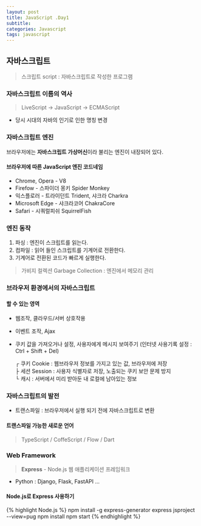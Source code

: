 ```yaml
---
layout: post
title: JavaScript .Day1
subtitle: 
categories: Javascript
tags: javascript
---
```

## 자바스크립트

> 스크립트 script : 자바스크립트로 작성한 프로그램

### 자바스크립트 이름의 역사

> LiveScript → JavaScript → ECMAScript

- 당시 시대의 자바의 인기로 인한 명칭 변경

### 자바스크립트 엔진

브라우저에는 **자바스크립트 가상머신**이라 불리는 엔진이 내장되어 있다.

#### 브라우저에 따른 JavaScript 엔진 코드네임

- Chrome, Opera - V8
- Firefow - 스파이더 몽키 Spider Monkey
- 익스플로러 - 트라이던트 Trident, 샤크라 Charkra
- Microsoft Edge - 샤크라코어 ChakraCore
- Safari - 시쿼럴피쉬 SquirrelFish

### 엔진 동작

1. 파싱 : 엔진이 스크립트를 읽는다.
2. 컴파일 : 읽어 들인 스크립트를 기계어로 전환한다.
3. 기계어로 전환된 코드가 빠르게 실행한다.

> 가비지 컬렉션 Garbage Collection : 엔진에서 메모리 관리

### 브라우저 환경에서의 자바스크립트

#### 할 수 있는 영역

- 웹조작, 클라우드/서버 상호작용
- 이벤트 조작, Ajax
- 쿠키 값을 가져오거나 설정, 사용자에게 메시지 보여주기
 (인터넷 사용기록 설정 : Ctrl + Shift + Del)

    ┌ 쿠키 Cookie : 웹브라우저 정보를 가지고 있는 값, 브라우저에 저장   
    ├ 세션 Session : 사용자 식별자로 저장, 노출되는 쿠키 보안 문제 방지     
    └ 캐시 : 서버에서 미리 받아둔 내 로컬에 남아있는 정보

### 자바스크립트의 발전

- 트랜스파일 : 브라우저에서 실행 되기 전에 자바스크립트로 변환

#### 트랜스파일 가능한 새로운 언어
> TypeScript / CoffeScript / Flow / Dart

### Web Framework
> **Express** - Node.js 웹 애플리케이션 프레임워크

- Python : Django, Flask, FastAPI ...

#### Node.js로 Express 사용하기

{% highlight Node.js %}
    npm install -g express-generator
    express jsproject --view=pug
    npm install
    npm start
{% endhighlight %}
